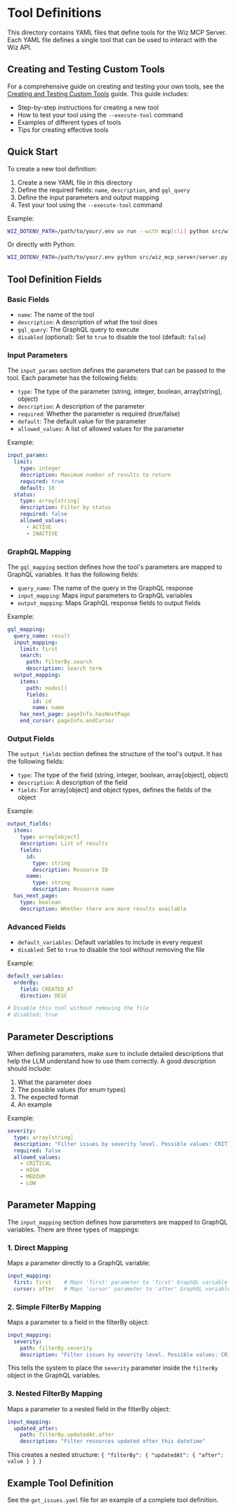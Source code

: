 # Tool Definitions

This directory contains YAML files that define tools for the Wiz MCP Server. Each YAML file defines a single tool that
can be used to interact with the Wiz API.

## Creating and Testing Custom Tools

For a comprehensive guide on creating and testing your own tools, see
the [Creating and Testing Custom Tools](../../../../docs/creating_tools.md) guide. This guide includes:

- Step-by-step instructions for creating a new tool
- How to test your tool using the `--execute-tool` command
- Examples of different types of tools
- Tips for creating effective tools

## Quick Start

To create a new tool definition:

1. Create a new YAML file in this directory
2. Define the required fields: `name`, `description`, and `gql_query`
3. Define the input parameters and output mapping
4. Test your tool using the `--execute-tool` command

Example:

```bash
WIZ_DOTENV_PATH=/path/to/your/.env uv run --with mcp[cli] python src/wiz_mcp_server/server.py --execute-tool your_tool_name --payload examples/your_payload.yaml
```

Or directly with Python:

```bash
WIZ_DOTENV_PATH=/path/to/your/.env python src/wiz_mcp_server/server.py --execute-tool your_tool_name --payload examples/your_payload.yaml
```

## Tool Definition Fields

### Basic Fields

- `name`: The name of the tool
- `description`: A description of what the tool does
- `gql_query`: The GraphQL query to execute
- `disabled` (optional): Set to `true` to disable the tool (default: `false`)

### Input Parameters

The `input_params` section defines the parameters that can be passed to the tool. Each parameter has the following
fields:

- `type`: The type of the parameter (string, integer, boolean, array[string], object)
- `description`: A description of the parameter
- `required`: Whether the parameter is required (true/false)
- `default`: The default value for the parameter
- `allowed_values`: A list of allowed values for the parameter

Example:

```yaml
input_params:
  limit:
    type: integer
    description: Maximum number of results to return
    required: true
    default: 10
  status:
    type: array[string]
    description: Filter by status
    required: false
    allowed_values:
      - ACTIVE
      - INACTIVE
```

### GraphQL Mapping

The `gql_mapping` section defines how the tool's parameters are mapped to GraphQL variables. It has the following
fields:

- `query_name`: The name of the query in the GraphQL response
- `input_mapping`: Maps input parameters to GraphQL variables
- `output_mapping`: Maps GraphQL response fields to output fields

Example:

```yaml
gql_mapping:
  query_name: result
  input_mapping:
    limit: first
    search:
      path: filterBy.search
      description: Search term
  output_mapping:
    items:
      path: nodes[]
      fields:
        id: id
        name: name
    has_next_page: pageInfo.hasNextPage
    end_cursor: pageInfo.endCursor
```

### Output Fields

The `output_fields` section defines the structure of the tool's output. It has the following fields:

- `type`: The type of the field (string, integer, boolean, array[object], object)
- `description`: A description of the field
- `fields`: For array[object] and object types, defines the fields of the object

Example:

```yaml
output_fields:
  items:
    type: array[object]
    description: List of results
    fields:
      id:
        type: string
        description: Resource ID
      name:
        type: string
        description: Resource name
  has_next_page:
    type: boolean
    description: Whether there are more results available
```

### Advanced Fields

- `default_variables`: Default variables to include in every request
- `disabled`: Set to `true` to disable the tool without removing the file

Example:

```yaml
default_variables:
  orderBy:
    field: CREATED_AT
    direction: DESC

# Disable this tool without removing the file
# disabled: true
```

## Parameter Descriptions

When defining parameters, make sure to include detailed descriptions that help the LLM understand how to use them
correctly. A good description should include:

1. What the parameter does
2. The possible values (for enum types)
3. The expected format
4. An example

Example:

```yaml
severity:
  type: array[string]
  description: "Filter issues by severity level. Possible values: CRITICAL, HIGH, MEDIUM, LOW. Example: [\"HIGH\", \"CRITICAL\"]"
  required: false
  allowed_values:
    - CRITICAL
    - HIGH
    - MEDIUM
    - LOW
```

## Parameter Mapping

The `input_mapping` section defines how parameters are mapped to GraphQL variables. There are three types of mappings:

### 1. Direct Mapping

Maps a parameter directly to a GraphQL variable:

```yaml
input_mapping:
  first: first    # Maps 'first' parameter to 'first' GraphQL variable
  cursor: after   # Maps 'cursor' parameter to 'after' GraphQL variable
```

### 2. Simple FilterBy Mapping

Maps a parameter to a field in the filterBy object:

```yaml
input_mapping:
  severity:
    path: filterBy.severity
    description: "Filter issues by severity level. Possible values: CRITICAL, HIGH, MEDIUM, LOW."
```

This tells the system to place the `severity` parameter inside the `filterBy` object in the GraphQL variables.

### 3. Nested FilterBy Mapping

Maps a parameter to a nested field in the filterBy object:

```yaml
input_mapping:
  updated_after:
    path: filterBy.updatedAt.after
    description: "Filter resources updated after this datetime"
```

This creates a nested structure: `{ "filterBy": { "updatedAt": { "after": value } } }`

## Example Tool Definition

See the `get_issues.yaml` file for an example of a complete tool definition.
